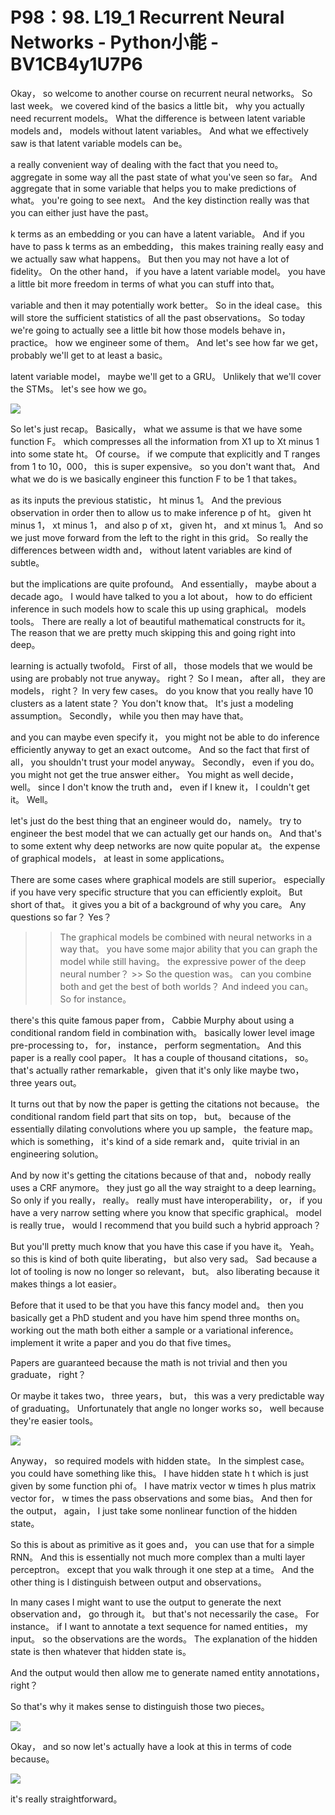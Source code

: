 # P98：98. L19_1 Recurrent Neural Networks - Python小能 - BV1CB4y1U7P6

 Okay， so welcome to another course on recurrent neural networks。 So last week。 we covered kind of the basics a little bit， why you actually need recurrent models。 What the difference is between latent variable models and， models without latent variables。 And what we effectively saw is that latent variable models can be。

 a really convenient way of dealing with the fact that you need to。 aggregate in some way all the past state of what you've seen so far。 And aggregate that in some variable that helps you to make predictions of what。 you're going to see next。 And the key distinction really was that you can either just have the past。

 k terms as an embedding or you can have a latent variable。 And if you have to pass k terms as an embedding， this makes training really easy and we actually saw what happens。 But then you may not have a lot of fidelity。 On the other hand， if you have a latent variable model。 you have a little bit more freedom in terms of what you can stuff into that。

 variable and then it may potentially work better。 So in the ideal case。 this will store the sufficient statistics of all the past observations。 So today we're going to actually see a little bit how those models behave in， practice。 how we engineer some of them。 And let's see how far we get， probably we'll get to at least a basic。

 latent variable model， maybe we'll get to a GRU。 Unlikely that we'll cover the STMs。 let's see how we go。

![](img/0a9d29a230d7e01a1a4d4526a4c14de9_1.png)

 So let's just recap。 Basically， what we assume is that we have some function F。 which compresses all the information from X1 up to Xt minus 1 into some state ht。 Of course。 if we compute that explicitly and T ranges from 1 to 10，000， this is super expensive。 so you don't want that。 And what we do is we basically engineer this function F to be 1 that takes。

 as its inputs the previous statistic， ht minus 1。 And the previous observation in order then to allow us to make inference p of ht。 given ht minus 1， xt minus 1， and also p of xt， given ht， and xt minus 1。 And so we just move forward from the left to the right in this grid。 So really the differences between width and， without latent variables are kind of subtle。

 but the implications are quite profound。 And essentially， maybe about a decade ago。 I would have talked to you a lot about， how to do efficient inference in such models how to scale this up using graphical。 models tools。 There are really a lot of beautiful mathematical constructs for it。 The reason that we are pretty much skipping this and going right into deep。

 learning is actually twofold。 First of all， those models that we would be using are probably not true anyway。 right？ So I mean， after all， they are models， right？ In very few cases。 do you know that you really have 10 clusters as a latent state？ You don't know that。 It's just a modeling assumption。 Secondly， while you then may have that。

 and you can maybe even specify it， you might not be able to do inference efficiently anyway to get an exact outcome。 And so the fact that first of all， you shouldn't trust your model anyway。 Secondly， even if you do。 you might not get the true answer either。 You might as well decide， well。 since I don't know the truth and， even if I knew it， I couldn't get it。 Well。

 let's just do the best thing that an engineer would do， namely。 try to engineer the best model that we can actually get our hands on。 And that's to some extent why deep networks are now quite popular at。 the expense of graphical models， at least in some applications。

 There are some cases where graphical models are still superior。 especially if you have very specific structure that you can efficiently exploit。 But short of that。 it gives you a bit of a background of why you care。 Any questions so far？ Yes？

 >> The graphical models be combined with neural networks in a way that。 you have some major ability that you can graph the model while still having。 the expressive power of the deep neural number？ >> So the question was。 can you combine both and get the best of both worlds？ And indeed you can。 So for instance。

 there's this quite famous paper from， Cabbie Murphy about using a conditional random field in combination with。 basically lower level image pre-processing to， for， instance， perform segmentation。 And this paper is a really cool paper。 It has a couple of thousand citations， so。 that's actually rather remarkable， given that it's only like maybe two， three years out。

 It turns out that by now the paper is getting the citations not because。 the conditional random field part that sits on top， but。 because of the essentially dilating convolutions where you up sample， the feature map。 which is something， it's kind of a side remark and， quite trivial in an engineering solution。

 And by now it's getting the citations because of that and， nobody really uses a CRF anymore。 they just go all the way straight to a deep learning。 So only if you really， really。 really must have interoperability， or， if you have a very narrow setting where you know that specific graphical。 model is really true， would I recommend that you build such a hybrid approach？

 But you'll pretty much know that you have this case if you have it。 Yeah。 so this is kind of both quite liberating， but also very sad。 Sad because a lot of tooling is now no longer so relevant， but。 also liberating because it makes things a lot easier。

 Before that it used to be that you have this fancy model and。 then you basically get a PhD student and you have him spend three months on。 working out the math both either a sample or a variational inference。 implement it write a paper and you do that five times。

 Papers are guaranteed because the math is not trivial and then you graduate， right？

 Or maybe it takes two， three years， but， this was a very predictable way of graduating。 Unfortunately that angle no longer works so， well because they're easier tools。

![](img/0a9d29a230d7e01a1a4d4526a4c14de9_3.png)

 Anyway， so required models with hidden state。 In the simplest case。 you could have something like this。 I have hidden state h t which is just given by some function phi of。 I have matrix vector w times h plus matrix vector for， w times the pass observations and some bias。 And then for the output， again， I just take some nonlinear function of the hidden state。

 So this is about as primitive as it goes and， you can use that for a simple RNN。 And this is essentially not much more complex than a multi layer perceptron。 except that you walk through it one step at a time。 And the other thing is I distinguish between output and observations。

 In many cases I might want to use the output to generate the next observation and， go through it。 but that's not necessarily the case。 For instance。 if I want to annotate a text sequence for named entities， my input。 so the observations are the words。 The explanation of the hidden state is then whatever that hidden state is。

 And the output would then allow me to generate named entity annotations， right？

 So that's why it makes sense to distinguish those two pieces。

![](img/0a9d29a230d7e01a1a4d4526a4c14de9_5.png)

 Okay， and so now let's actually have a look at this in terms of code because。

![](img/0a9d29a230d7e01a1a4d4526a4c14de9_7.png)

 it's really straightforward。